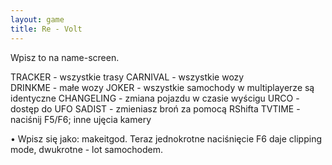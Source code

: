 ```yaml
---
layout: game
title: Re - Volt
---
```


Wpisz to na name-screen.

TRACKER 	- wszystkie trasy
CARNIVAL 	- wszystkie wozy                  
DRINKME 		- małe wozy
JOKER 		- wszystkie samochody w multiplayerze są 
identyczne
CHANGELING 	- zmiana pojazdu w czasie wyścigu
URCO 		- dostęp do UFO
SADIST 		- zmieniasz broń za pomocą RShifta
TVTIME 		- naciśnij F5/F6; inne ujęcia kamery

• Wpisz się jako: makeitgod. Teraz jednokrotne naciśnięcie F6 daje 
clipping 
mode, dwukrotne - lot samochodem.
